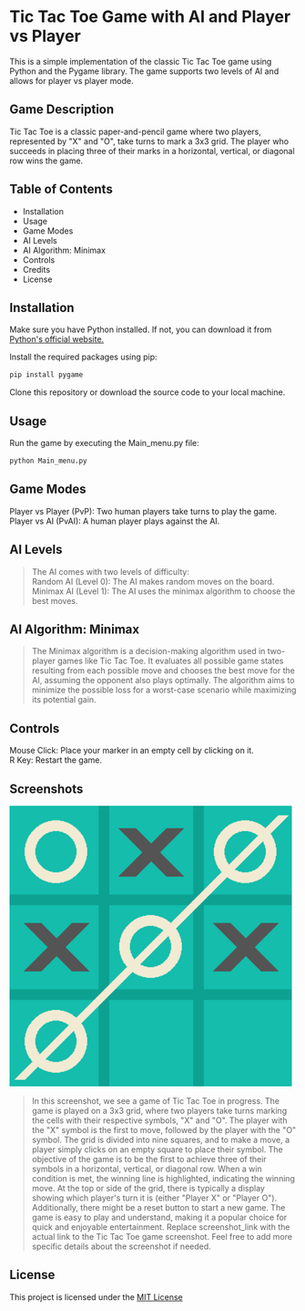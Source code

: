 # Tic Tac Toe Game with AI and Player vs Player

This is a simple implementation of the classic Tic Tac Toe game using Python and the Pygame library. The game supports two levels of AI and allows for player vs player mode.

## Game Description

Tic Tac Toe is a classic paper-and-pencil game where two players, represented by "X" and "O", take turns to mark a 3x3 grid. The player who succeeds in placing three of their marks in a horizontal, vertical, or diagonal row wins the game.

## Table of Contents
 - Installation
 - Usage
 - Game Modes
 - AI Levels
 - AI Algorithm: Minimax
 - Controls
 - Credits
 - License

## Installation
Make sure you have Python installed. If not, you can download it from [Python's official website.](https://pip.pypa.io/en/stable/)

Install the required packages using pip:

```bash
pip install pygame
```
Clone this repository or download the source code to your local machine.

## Usage
Run the game by executing the Main_menu.py file:
```bash
python Main_menu.py
```
## Game Modes
Player vs Player (PvP): Two human players take turns to play the game.\
Player vs AI (PvAI): A human player plays against the AI.

## AI Levels
>The AI comes with two levels of difficulty:\
>Random AI (Level 0): The AI makes random moves on the board.\
>Minimax AI (Level 1): The AI uses the minimax algorithm to choose the best moves.

## AI Algorithm: Minimax
>The Minimax algorithm is a decision-making algorithm used in two-player games like Tic Tac Toe. It evaluates all possible game states resulting from each possible move and chooses the best move for the AI, assuming the opponent also plays optimally. The algorithm aims to minimize the possible loss for a worst-case scenario while maximizing its potential gain.

## Controls
Mouse Click: Place your marker in an empty cell by clicking on it.\
R Key: Restart the game.

## Screenshots

![Screenshot 1](https://github.com/SOHAMRANA77/tic-tac-toe/blob/a1b728f390db9f8b0f716a3e843faae2675620f3/img/Screenshot%202023-10-09%20133250.png)

>In this screenshot, we see a game of Tic Tac Toe in progress. The game is played on a 3x3 grid, where two players take turns marking the cells with their respective symbols, "X" and "O". The player with the "X" symbol is the first to move, followed by the player with the "O" symbol.
The grid is divided into nine squares, and to make a move, a player simply clicks on an empty square to place their symbol. The objective of the game is to be the first to achieve three of their symbols in a horizontal, vertical, or diagonal row. When a win condition is met, the winning line is highlighted, indicating the winning move.
At the top or side of the grid, there is typically a display showing which player's turn it is (either "Player X" or "Player O"). Additionally, there might be a reset button to start a new game.
The game is easy to play and understand, making it a popular choice for quick and enjoyable entertainment.
Replace screenshot_link with the actual link to the Tic Tac Toe game screenshot. Feel free to add more specific details about the screenshot if needed.


## License

This project is licensed under the [MIT License](https://choosealicense.com/licenses/mit/)
